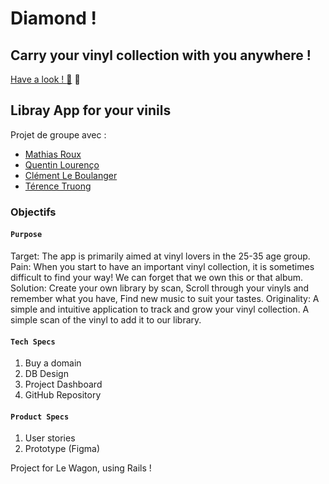 # Diamond !
## Carry your vinyl collection with you anywhere !
[Have a look ! :eyes:](http://www.diamond-app.fr) :gem:

## Libray App for your vinils

Projet de groupe avec :
 - [Mathias Roux](https://github.com/MathiaSRoux)
 - [Quentin Lourenço](https://github.com/qlourenco)
 - [Clément Le Boulanger](https://github.com/ClementLeBoulanger)
 - [Térence Truong](https://github.com/Truong-Terence)

### Objectifs

#### `Purpose`
Target: The app is primarily aimed at vinyl lovers in the 25-35 age group.
Pain: When you start to have an important vinyl collection, it is sometimes difficult to find your way! We can forget that we own this or that album.
Solution: Create your own library by scan, Scroll through your vinyls and remember what you have, Find new music to suit your tastes.
Originality: A simple and intuitive application to track and grow your vinyl collection. A simple scan of the vinyl to add it to our library.

#### `Tech Specs`
1. Buy a domain
2. DB Design
3. Project Dashboard
4. GitHub Repository

#### `Product Specs`
1. User stories
2. Prototype (Figma)

Project for Le Wagon, using Rails !
